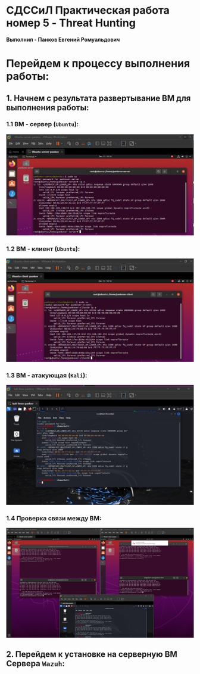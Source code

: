 # **СДССиЛ Практическая работа номер 5 - Threat Hunting**
**Выполнил - Панков Евгений Ромуальдович**
# **Перейдем к процессу выполнения работы:**
## **1. Начнем с результата развертывание ВМ для выполнения работы:**
### **1.1 ВМ - сервер (`Ubuntu`):**
![image](Screenshots/1.png)
### **1.2 ВМ - клиент (`Ubuntu`):**
![image](Screenshots/2.png)
### **1.3 ВМ - атакующая (`Kali`):**
![image](Screenshots/3.png)
### **1.4 Проверка связи между ВМ:**
![image](Screenshots/4.png)
## **2. Перейдем к установке на серверную ВМ Сервера `Wazuh`:**
